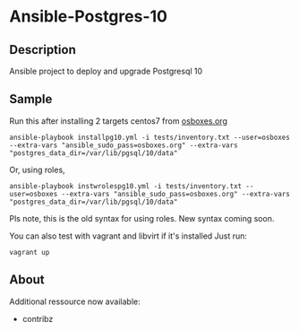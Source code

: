 # Ansible-Postgres-10
## Description
Ansible project to deploy and upgrade Postgresql 10

## Sample
Run this after installing 2 targets centos7 from [osboxes.org](https://www.osboxes.org)

```
ansible-playbook installpg10.yml -i tests/inventory.txt --user=osboxes --extra-vars "ansible_sudo_pass=osboxes.org" --extra-vars "postgres_data_dir=/var/lib/pgsql/10/data"
```

Or, using roles,

```
ansible-playbook instwrolespg10.yml -i tests/inventory.txt --user=osboxes --extra-vars "ansible_sudo_pass=osboxes.org" --extra-vars "postgres_data_dir=/var/lib/pgsql/10/data"
```

Pls note, this is the old syntax for using roles. New syntax coming soon.

You can also test with vagrant and libvirt if it's installed
Just run:
```
vagrant up
```

## About
Additional ressource now available:

 - contribz

